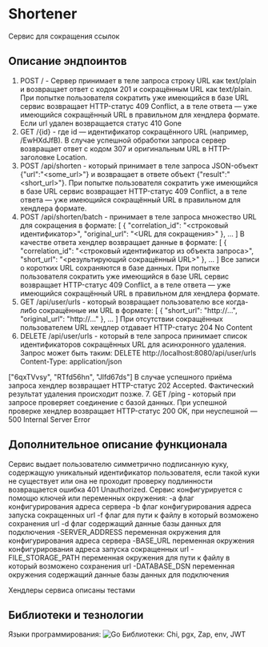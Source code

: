 # Shortener

Сервис для сокращения ссылок

## Описание эндпоинтов

1. POST / - Сервер принимает в теле запроса строку URL как text/plain и возвращает ответ с кодом 201 и сокращённым URL как text/plain. При попытке пользователя сократить уже имеющийся в базе URL сервис возвращает HTTP-статус 409 Conflict, а в теле ответа — уже имеющийся сокращённый URL в правильном для хендлера формате. Если url удален возвращается статус 410 Gone
2. GET /{id} - где id — идентификатор сокращённого URL (например, /EwHXdJfB). В случае успешной обработки запроса сервер возвращает   ответ с кодом 307 и оригинальным URL в HTTP-заголовке Location.
3. POST /api/shorten - который принимает в теле запроса JSON-объект {"url":"<some_url>"} и возвращает в ответе объект {"result":"<short_url>"}. При попытке пользователя сократить уже имеющийся в базе URL сервис возвращает HTTP-статус 409 Conflict, а в теле ответа — уже имеющийся сокращённый URL в правильном для хендлера формате.
4. POST /api/shorten/batch - принимает в теле запроса множество URL для сокращения в формате:
[
    {
        "correlation_id": "<строковый идентификатор>",
        "original_url": "<URL для сокращения>"
    },
    ...
] 
В качестве ответа хендлер возвращает данные в формате:
[
    {
        "correlation_id": "<строковый идентификатор из объекта запроса>",
        "short_url": "<результирующий сокращённый URL>"
    },
    ...
] 
Все записи о коротких URL сохраняются в базе данных.
При попытке пользователя сократить уже имеющийся в базе URL сервис возвращает HTTP-статус 409 Conflict, а в теле ответа — уже имеющийся сокращённый URL в правильном для хендлера формате.
5. GET /api/user/urls - который возвращает пользователю все когда-либо сокращённые им URL в формате:
[
    {
        "short_url": "http://...",
        "original_url": "http://..."
    },
    ...
] 
При отсутствии сокращённых пользователем URL хендлер отдавает HTTP-статус 204 No Content
6. DELETE /api/user/urls - который в теле запроса принимает список идентификаторов сокращённых URL для асинхронного удаления. Запрос может быть таким:
DELETE http://localhost:8080/api/user/urls
Content-Type: application/json

["6qxTVvsy", "RTfd56hn", "Jlfd67ds"] 
В случае успешного приёма запроса хендлер возвращает HTTP-статус 202 Accepted. Фактический результат удаления происходит позже.
7. GET /ping - который при запросе проверяет соединение с базой данных. При успешной проверке хендлер возвращает HTTP-статус 200 OK, при неуспешной — 500 Internal Server Error

## Дополнительное описание функционала
Сервис выдает пользователю симметрично подписанную куку, содержащую уникальный идентификатор пользователя, если такой куки не существует или она не проходит проверку подлинности возвращается ошибка 401 Unauthorized.
Сервис конфигурируется с помощю ключей или переменных окружения:
        -a флаг конфигурирования адреса сервера
        -b флаг конфигурирования адреса запуска сокращенных url
        -f флаг для пути к файлу в который возможено сохранения url
        -d флаг содержащий данные базы данных для подключения 
        -SERVER_ADDRESS переменная окружения для конфигурирования адреса сервера
        -BASE_URL переменная окружения конфигурирования адреса запуска сокращенных url
        -FILE_STORAGE_PATH переменная окружения для пути к файлу в который возможено сохранения url
        -DATABASE_DSN переменная окружения содержащий данные базы данных для подключения 

Хендлеры сервиса описаны тестами

## Библиотеки и тезнологии
Языки программирования: ![Go](https://img.shields.io/badge/-Go-0E2336?style=for-the-badge&logo=Go)
Библиотеки: Chi, pgx, Zap, env, JWT
